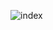 ![index](https://user-images.githubusercontent.com/67094518/85031808-15714680-b1ba-11ea-8374-a8f162b1ccdb.png)
